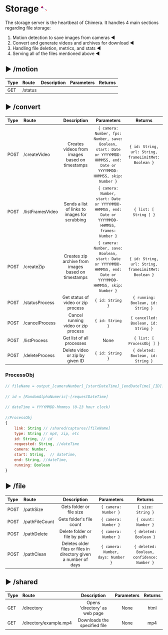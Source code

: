 # Storage <img src="../command/frontend/res/logo.png" alt="logo" width="20"/> 

The storage server is the heartbeat of Chimera. It handles 4 main sections regarding file storage:
1. Motion detection to save images from cameras ◀
2. Convert and generate videos and archives for download ◀
3. Handling file deletion, metrics, and stats ◀
4. Serving all of the files mentioned above ◀

## ▶ /motion

|Type|Route|Description|Parameters|Returns|
| :-|:- |:-:|:-:|:-:|
|GET|/status| | | |
## ▶ /convert

|Type|Route|Description|Parameters|Returns|
| :-|:- |:-:|:-:|:-:|
|POST|/createVideo|Creates videos from images based on timestamps|`{ camera: Number, fps: Number, save: Boolean, start: Date or YYYYMMDD-HHMMSS, end: Date or YYYYMMDD-HHMMSS, skip: Number }`|`{ id: String, url: String, frameLimitMet: Boolean }`|
|POST|/listFramesVideo|Sends a list of links to images for scrubbing|`{ camera: Number, start: Date or YYYYMMDD-HHMMSS, end: Date or YYYYMMDD-HHMMSS, frames: Number }`|`{ list: [ String ] }`|
|POST|/createZip|Creates zip archive from images based on timestamps|`{ camera: Number, save: Boolean, start: Date or YYYYMMDD-HHMMSS, end: Date or YYYYMMDD-HHMMSS, skip: Number }`|`{ id: String, url: String, frameLimitMet: Boolean }`|
|POST|/statusProcess|Get status of video or zip process|`{ id: String }`|`{ running: Boolean, id: String }`|
|POST|/cancelProcess|Cancel running video or zip process|`{ id: String }`|`{ cancelled: Boolean, id: String }`|
|POST|/listProcess|Get list of all processes|None|`{ list: [ ProcessObj ] }`|
|POST|/deleteProcess|Delete video or zip by given ID|`{ id: String }`|`{ deleted: Boolean, id: String }`|

### ProcessObj

```javascript
// fileName = output_[cameraNumber]_[startDateTime]_[endDateTime]_[ID].[type]

// id = [RandomAlphaNumeric]-[requestDateTime]

// dateTime = YYYYMMDD-hhmmss (0-23 hour clock)

//ProcessObj
{
    link: String // /shared/captures/[fileName]
    type: String // mp4, zip, etc
    id: String, // id
    requested: String, //dateTime
    camera: Number,
    start: String,  // dateTime,
    end: String, //dateTime,
    running: Boolean
}
```

## ▶ /file

|Type|Route|Description|Parameters|Returns|
| :-|:- |:-:|:-:|:-:|
|POST|/pathSize|Gets folder or file size|`{ camera: Number }`|`{ size: String }`|
|POST|/pathFileCount|Gets folder's file count|`{ camera: Number }`|`{ count: Number }`|
|POST|/pathDelete|Delete folder or file by path|`{ camera: Number }`|`{ deleted: Boolean }`|
|POST|/pathClean|Deletes older files or files in directory given a number of days|`{ camera: Number, days: Number }`|`{ deleted: Boolean, confidence: Number }`|

## ▶ /shared

|Type|Route|Description|Parameters|Returns|
| :-|:- |:-:|:-:|:-:|
|GET|/directory|Opens 'directory' as web page|None|html|
|GET|/directory/example.mp4|Downloads the specified file|None|mp4|